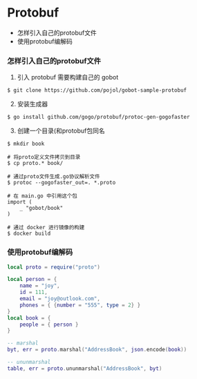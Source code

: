 # Protobuf

* 怎样引入自己的protobuf文件
* 使用protobuf编解码

### 怎样引入自己的protobuf文件
1. 引入 protobuf 需要构建自己的 gobot
```shell
$ git clone https://github.com/pojol/gobot-sample-protobuf
```
2. 安装生成器
```shell
$ go install github.com/gogo/protobuf/protoc-gen-gogofaster
```
3. 创建一个目录(和protobuf包同名
```shell
$ mkdir book

# 将proto定义文件拷贝到目录
$ cp proto.* book/ 

# 通过proto文件生成.go协议解析文件
$ protoc --gogofaster_out=. *.proto 

# 在 main.go 中引用这个包
import (
    _ "gobot/book"
)

# 通过 docker 进行镜像的构建
$ docker build
```

### 使用protobuf编解码
```lua
local proto = require("proto")

local person = {
    name = "joy",
    id = 111,
    email = "joy@outlook.com",
    phones = { {number = "555", type = 2} }
}
local book = {
    people = { person }
}

-- marshal
byt, err = proto.marshal("AddressBook", json.encode(book))

-- ununmarshal
table, err = proto.ununmarshal("AddressBook", byt)
```